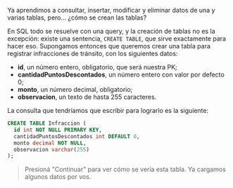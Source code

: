 Ya aprendimos a consultar, insertar, modificar y eliminar datos de una y varias tablas, pero... ¿cómo se crean las tablas?

En SQL todo se resuelve con una query, y la creación de tablas no es la excepción: existe una sentencia, `CREATE TABLE`, que sirve exactamente para hacer eso. Supongamos entonces que queremos crear una tabla para registrar infracciones de tránsito, con los siguientes datos:

* **id**, un número entero, obligatorio, que será nuestra PK;
* **cantidadPuntosDescontados**, un número entero con valor por defecto 0;
* **monto**, un número decimal, obligatorio;
* **observacion**, un texto de hasta 255 caracteres.
 
La consulta que tendríamos que escribir para lograrlo es la siguiente:

```sql
CREATE TABLE Infraccion (
  id int NOT NULL PRIMARY KEY,
  cantidadPuntosDescontados int DEFAULT 0,
  monto decimal NOT NULL,
  observacion varchar(255)
);
```

> Presioná "Continuar" para ver cómo se vería esta tabla. Ya cargamos algunos datos por vos.
